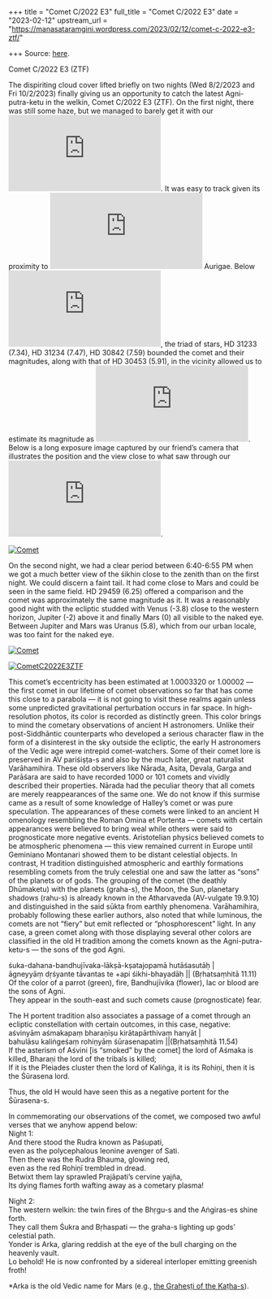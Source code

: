 +++
title = "Comet C/2022 E3"
full_title = "Comet C/2022 E3"
date = "2023-02-12"
upstream_url = "https://manasataramgini.wordpress.com/2023/02/12/comet-c-2022-e3-ztf/"

+++
Source: [here](https://manasataramgini.wordpress.com/2023/02/12/comet-c-2022-e3-ztf/).

Comet C/2022 E3 (ZTF)

The dispiriting cloud cover lifted briefly on two nights (Wed 8/2/2023 and Fri 10/2/2023) finally giving us an opportunity to catch the latest Agni-putra-ketu in the welkin, Comet C/2022 E3 (ZTF). On the first night, there was still some haze, but we managed to barely get it with our ![20 \times 70](https://s0.wp.com/latex.php?latex=20+%5Ctimes+70&bg=ffffff&fg=333333&s=0&c=20201002). It was easy to track given its proximity to ![\iota](https://s0.wp.com/latex.php?latex=%5Ciota&bg=ffffff&fg=333333&s=0&c=20201002) Aurigae. Below ![\iota](https://s0.wp.com/latex.php?latex=%5Ciota&bg=ffffff&fg=333333&s=0&c=20201002), the triad of stars, HD 31233 (7.34), HD 31234 (7.47), HD 30842 (7.59) bounded the comet and their magnitudes, along with that of HD 30453 (5.91), in the vicinity allowed us to estimate its magnitude as ![\approx 6.2-6.4](https://s0.wp.com/latex.php?latex=%5Capprox+6.2-6.4&bg=ffffff&fg=333333&s=0&c=20201002). Below is a long exposure image captured by our friend’s camera that illustrates the position and the view close to what saw through our ![20 \times 70](https://s0.wp.com/latex.php?latex=20+%5Ctimes+70&bg=ffffff&fg=333333&s=0&c=20201002).

[![Comet](https://manasataramgini.files.wordpress.com/2023/02/pxl_20230209_040522981.night2_.jpg?w=640)](https://manasataramgini.files.wordpress.com/2023/02/pxl_20230209_040522981.night2_.jpg)

On the second night, we had a clear period between 6:40-6:55 PM when we got a much better view of the śikhin close to the zenith than on the first night. We could discern a faint tail. It had come close to Mars and could be seen in the same field. HD 29459 (6.25) offered a comparison and the comet was approximately the same magnitude as it. It was a reasonably good night with the ecliptic studded with Venus (-3.8) close to the western horizon, Jupiter (-2) above it and finally Mars (0) all visible to the naked eye. Between Jupiter and Mars was Uranus (5.8), which from our urban locale, was too faint for the naked eye.

[![Comet](https://manasataramgini.files.wordpress.com/2023/02/comet.png?w=640)](https://manasataramgini.files.wordpress.com/2023/02/comet.png)

[![CometC2022E3ZTF](https://manasataramgini.files.wordpress.com/2023/02/cometc2022e3ztf.jpg?w=640)](https://manasataramgini.files.wordpress.com/2023/02/cometc2022e3ztf.jpg)

This comet’s eccentricity has been estimated at 1.0003320 or 1.00002 — the first comet in our lifetime of comet observations so far that has come this close to a parabola — it is not going to visit these realms again unless some unpredicted gravitational perturbation occurs in far space. In high-resolution photos, its color is recorded as distinctly green. This color brings to mind the cometary observations of ancient H astronomers. Unlike their post-Siddhāntic counterparts who developed a serious character flaw in the form of a disinterest in the sky outside the ecliptic, the early H astronomers of the Vedic age were intrepid comet-watchers. Some of their comet lore is preserved in AV pariśiṣṭa-s and also by the much later, great naturalist Varāhamihira. These old observers like Nārada, Asita, Devala, Garga and Parāśara are said to have recorded 1000 or 101 comets and vividly described their properties. Nārada had the peculiar theory that all comets are merely reappearances of the same one. We do not know if this surmise came as a result of some knowledge of Halley’s comet or was pure speculation. The appearances of these comets were linked to an ancient H omenology resembling the Roman Omina et Portenta — comets with certain appearances were believed to bring weal while others were said to prognosticate more negative events. Aristotelian physics believed comets to be atmospheric phenomena — this view remained current in Europe until Geminiano Montanari showed them to be distant celestial objects. In contrast, H tradition distinguished atmospheric and earthly formations resembling comets from the truly celestial one and saw the latter as “sons” of the planets or of gods. The grouping of the comet (the deathly Dhūmaketu) with the planets (graha-s), the Moon, the Sun, planetary shadows (rahu-s) is already known in the Atharvaveda (AV-vulgate 19.9.10) and distinguished in the said sūkta from earthly phenomena. Varāhamihira, probably following these earlier authors, also noted that while luminous, the comets are not “fiery” but emit reflected or “phosphorescent” light. In any case, a green comet along with those displaying several other colors are classified in the old H tradition among the comets known as the Agni-putra-ketu-s — the sons of the god Agni.

śuka-dahana-bandhujīvaka-lākṣā-kṣatajopamā hutāśasutāḥ \|  
āgneyyāṃ dṛśyante tāvantas te +api śikhi-bhayadāḥ \|\| (Bṛhatsaṃhitā 11.11)  
Of the color of a parrot (green), fire, Bandhujīvika (flower), lac or blood are the sons of Agni.  
They appear in the south-east and such comets cause (prognosticate) fear.

The H portent tradition also associates a passage of a comet through an ecliptic constellation with certain outcomes, in this case, negative:  
aśvinyām aśmakapaṃ bharaṇīṣu kirātapārthivaṃ hanyāt \|  
bahulāsu kaliṅgeśaṃ rohiṇyāṃ śūrasenapatim \|\|(Bṛhatsaṃhitā 11.54)  
If the asterism of Aśvini \[is “smoked” by the comet\] the lord of Aśmaka is killed, Bharaṇi the lord of the tribals is killed;  
If it is the Pleiades cluster then the lord of Kaliṅga, it is its Rohiṇi, then it is the Śūrasena lord.

Thus, the old H would have seen this as a negative portent for the Śūrasena-s.

In commemorating our observations of the comet, we composed two awful verses that we anyhow append below:  
Night 1:  
And there stood the Rudra known as Paśupati,  
even as the polycephalous leonine avenger of Sati.  
Then there was the Rudra Bhauma, glowing red,  
even as the red Rohiṇī trembled in dread.  
Betwixt them lay sprawled Prajāpati’s cervine yajña,  
Its dying flames forth wafting away as a cometary plasma!

Night 2:  
The western welkin: the twin fires of the Bhṛgu-s and the Aṅgiras-es shine forth.  
They call them Śukra and Bṛhaspati — the graha-s lighting up gods’ celestial path.  
Yonder is Arka, glaring reddish at the eye of the bull charging on the heavenly vault.  
Lo behold! He is now confronted by a sidereal interloper emitting greenish froth!

\*Arka is the old Vedic name for Mars (e.g., [the Graheṣṭi of the Kaṭha-s](https://manasataramgini.wordpress.com/2010/02/18/the-oldest-surviving-planetary-ritual-of-the-hindus/)).
